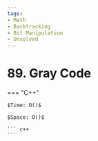 ```yaml
---
tags:
- Math
- Backtracking
- Bit Manipulation
- Unsolved
---
```



# 89. Gray Code

=== "C++"

    $Time: O()$

    $Space: O()$

    ``` c++
    ```